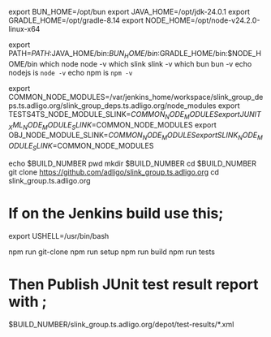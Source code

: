 


export BUN_HOME=/opt/bun
export JAVA_HOME=/opt/jdk-24.0.1
export GRADLE_HOME=/opt/gradle-8.14
export NODE_HOME=/opt/node-v24.2.0-linux-x64

export PATH=$PATH:$JAVA_HOME/bin:$BUN_HOME/bin:$GRADLE_HOME/bin:$NODE_HOME/bin
which node
node -v
which slink
slink -v
which bun
bun -v
echo nodejs is `node -v`
echo npm is `npm -v`

export COMMON_NODE_MODULES=/var/jenkins_home/workspace/slink_group_deps.ts.adligo.org/slink_group_deps.ts.adligo.org/node_modules
export TESTS4TS_NODE_MODULE_SLINK=$COMMON_NODE_MODULES
export JUNIT_XML_NODE_MODULE_SLINK=$COMMON_NODE_MODULES
export OBJ_NODE_MODULE_SLINK=$COMMON_NODE_MODULES
export SLINK_NODE_MODULE_SLINK=$COMMON_NODE_MODULES

echo $BUILD_NUMBER
pwd
mkdir $BUILD_NUMBER
cd $BUILD_NUMBER
git clone https://github.com/adligo/slink_group.ts.adligo.org
cd slink_group.ts.adligo.org

#
# If on the Jenkins build use this;
export USHELL=/usr/bin/bash

npm run git-clone
npm run setup
npm run build
npm run tests


# Then Publish JUnit test result report with ;
$BUILD_NUMBER/slink_group.ts.adligo.org/depot/test-results/*.xml